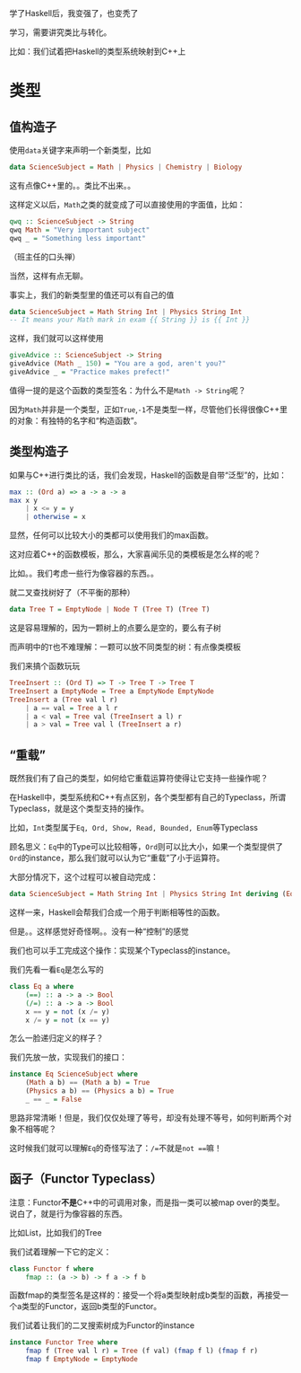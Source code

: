 学了Haskell后，我变强了，也变秃了

<!--more-->

学习，需要讲究类比与转化。

比如：我们试着把Haskell的类型系统映射到C++上

# 类型

## 值构造子

使用`data`关键字来声明一个新类型，比如

``` haskell
data ScienceSubject = Math | Physics | Chemistry | Biology
```

这有点像C++里的。。类比不出来。。

这样定义以后，`Math`之类的就变成了可以直接使用的字面值，比如：

``` haskell
qwq :: ScienceSubject -> String
qwq Math = "Very important subject"
qwq _ = "Something less important"
```

（班主任的口头禅）

当然，这样有点无聊。

事实上，我们的新类型里的值还可以有自己的值

``` haskell
data ScienceSubject = Math String Int | Physics String Int
-- It means your Math mark in exam {{ String }} is {{ Int }}
```

这样，我们就可以这样使用

``` haskell
giveAdvice :: ScienceSubject -> String
giveAdvice (Math _ 150) = "You are a god, aren't you?"
giveAdvice _ = "Practice makes prefect!"
```

值得一提的是这个函数的类型签名：为什么不是`Math -> String`呢？

因为`Math`并非是一个类型，正如`True`,`-1`不是类型一样，尽管他们长得很像C++里的对象：有独特的名字和“构造函数”。

## 类型构造子

如果与C++进行类比的话，我们会发现，Haskell的函数是自带“泛型”的，比如：

``` haskell
max :: (Ord a) => a -> a -> a
max x y
	| x <= y = y
	| otherwise = x
```

显然，任何可以比较大小的类都可以使用我们的max函数。

这对应着C++的函数模板，那么，大家喜闻乐见的类模板是怎么样的呢？

比如。。我们考虑一些行为像容器的东西。。

就二叉查找树好了（不平衡的那种）

``` haskell
data Tree T = EmptyNode | Node T (Tree T) (Tree T)
```

这是容易理解的，因为一颗树上的点要么是空的，要么有子树

而声明中的`T`也不难理解：一颗可以放不同类型的树：有点像类模板

我们来搞个函数玩玩

``` haskell
TreeInsert :: (Ord T) => T -> Tree T -> Tree T
TreeInsert a EmptyNode = Tree a EmptyNode EmptyNode
TreeInsert a (Tree val l r) 
	| a == val = Tree a l r
	| a < val = Tree val (TreeInsert a l) r
	| a > val = Tree val l (TreeInsert a r)
```

## “重载”

既然我们有了自己的类型，如何给它重载运算符使得让它支持一些操作呢？

在Haskell中，类型系统和C++有点区别，各个类型都有自己的Typeclass，所谓Typeclass，就是这个类型支持的操作。

比如，`Int`类型属于`Eq, Ord, Show, Read, Bounded, Enum`等Typeclass

顾名思义：`Eq`中的Type可以比较相等，`Ord`则可以比大小，如果一个类型提供了`Ord`的instance，那么我们就可以认为它“重载”了小于运算符。

大部分情况下，这个过程可以被自动完成：

``` haskell
data ScienceSubject = Math String Int | Physics String Int deriving (Eq) 
```

这样一来，Haskell会帮我们合成一个用于判断相等性的函数。

但是。。这样感觉好奇怪啊。。没有一种“控制”的感觉

我们也可以手工完成这个操作：实现某个Typeclass的instance。

我们先看一看`Eq`是怎么写的

``` haskell
class Eq a where
    (==) :: a -> a -> Bool
    (/=) :: a -> a -> Bool
    x == y = not (x /= y)
    x /= y = not (x == y)
```

怎么一脸递归定义的样子？

我们先放一放，实现我们的接口：

``` haskell
instance Eq ScienceSubject where
	(Math a b) == (Math a b) = True
	(Physics a b) == (Physics a b) = True
	_ == _ = False
```

思路非常清晰！但是，我们仅仅处理了等号，却没有处理不等号，如何判断两个对象不相等呢？

这时候我们就可以理解`Eq`的奇怪写法了：`/=`不就是`not ==`嘛！

## 函子（Functor Typeclass）

注意：Functor**不是**C++中的可调用对象，而是指一类可以被map over的类型。说白了，就是行为像容器的东西。

比如List，比如我们的Tree

我们试着理解一下它的定义：

``` haskell
class Functor f where
	fmap :: (a -> b) -> f a -> f b
```

函数fmap的类型签名是这样的：接受一个将a类型映射成b类型的函数，再接受一个a类型的Functor，返回b类型的Functor。

我们试着让我们的二叉搜索树成为Functor的instance

``` haskell
instance Functor Tree where
	fmap f (Tree val l r) = Tree (f val) (fmap f l) (fmap f r)
	fmap f EmptyNode = EmptyNode
```

